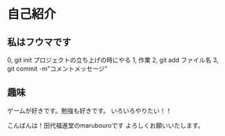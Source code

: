# 自己紹介
## 私はフウマです

0, git init プロジェクトの立ち上げの時にやる
1, 作業
2, git add ファイル名
3, git commit -m"コメントメッセージ"


## 趣味
ゲームが好きです。勉強も好きです。
いろいろやりたい！！

こんばんは！田代福進堂のmarubouroです
よろしくお願いいたします。
